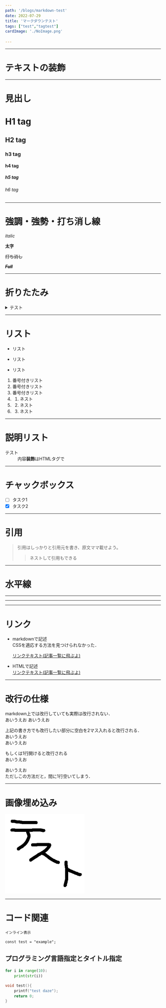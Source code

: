 ```yaml
---
path: '/blogs/markdown-test'
date: 2022-07-29
title: 'マークダウンテスト'
tags: ["test","tagtest"]
cardImage: './NoImage.png'

---
```

***
# テキストの装飾
***
# 見出し
# H1 tag
## H2 tag
### h3 tag
#### h4 tag
##### h5 tag
###### h6 tag
***
# 強調・強勢・打ち消し線

_italic_

__太字__ 

~~打ち消し~~

_**~~Full~~**_

***
# 折りたたみ

<details><summary>テスト</summary>

みちゃいやーん
</details>

***
# リスト

* リスト
+ リスト
- リスト

1. 番号付きリスト
2. 番号付きリスト
3. 番号付きリスト
4. 1. ネスト
4. 2. ネスト
4. 3. ネスト

***
# 説明リスト

<dl>
    <dt>テスト</dt>
    <dd>内容<strong>装飾</strong>はHTMLタグで</dd>
</dl>

***
# チャックボックス

- [ ] タスク1
- [x] タスク2
***
# 引用
> 引用はしっかりと引用元を書き、原文ママ載せよう。
>> ネストして引用もできる


***
# 水平線
* * *
***

***
# リンク
* markdownで記述  
    CSSを適応する方法を見つけられなかった．

    [リンクテキスト(記事一覧に飛ぶよ)](/blogs "マウスホバー")  
* HTMLで記述  
    <a href="/blogs" class="link" title="マウスホバー" >リンクテキスト(記事一覧に飛ぶよ)</a>


***
# 改行の仕様

markdown上では改行していても実際は改行されない．  
あいうえお
あいうえお  

上記の書き方でも改行したい部分に空白を2マス入れると改行される．  
あいうえお  
あいうえお  

もしくは1行開けると改行される  
あいうえお

あいうえお  
ただしこの方法だと，間に1行空いてしまう．


***

# 画像埋め込み
![ALT](./test.png "マウスホバー")

***
# コード関連
`インライン表示`

```
const test = "example";
```
## プログラミング言語指定とタイトル指定
```python:title=test.py
for i in range(10):
    print(str(i))
```

```c{2}:title=test.c
void test(){
    printf("test daze");
    return 0;
}
```